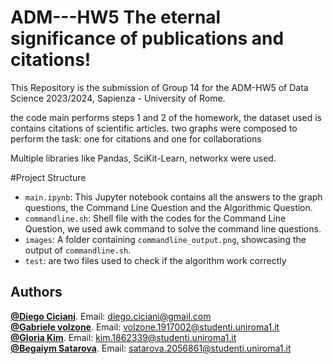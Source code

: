 # ADM---HW5 The eternal significance of publications and citations!
This Repository is the submission of Group 14 for the ADM-HW5 of Data Science 2023/2024, Sapienza - University of Rome.

the code main performs steps 1 and 2 of the homework, the dataset used is contains citations of scientific articles. two graphs were composed to perform the task: one for citations and one for collaborations

Multiple libraries like Pandas, SciKit-Learn, networkx were used.

#Project Structure

- `main.ipynb`:  This Jupyter notebook contains all the answers to the graph questions, the Command Line Question and the Algorithmic Question. <br>
- `commandline.sh`: Shell file with the codes for the Command Line Question, we used awk command to solve the command line questions.
- `images`: A folder containing `commandline_output.png`, showcasing the output of `commandline.sh`.
- `test`: are two files used to check if the algorithm work correctly 


## Authors 
[**@Diego Ciciani**](https://github.com/diego-ciciani01). Email:  diego.ciciani@gmail.com<br>
[**@Gabriele volzone**](https://github.com/GabraxVolz1). Email:  volzone.1917002@studenti.uniroma1.it<br>
[**@Gloria Kim**](https://github.com/keegloria). Email:  kim.1862339@studenti.uniroma1.it<br>
[**@Begaiym Satarova**](https://github.com/BegaiymDS). Email:  satarova.2056861@studenti.uniroma1.it<br>
